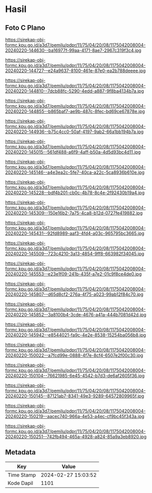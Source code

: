 # Hasil

## Foto C Plano

https://sirekap-obj-formc.kpu.go.id/a3d7/pemilu/pdpr/11/75/04/20/08/1175042008004-20240220-144630--ba16977f-99aa-4171-8ae7-2967c319f3c4.jpg

https://sirekap-obj-formc.kpu.go.id/a3d7/pemilu/pdpr/11/75/04/20/08/1175042008004-20240220-144727--e24a9637-8100-461e-87e0-ea2b788deeee.jpg

https://sirekap-obj-formc.kpu.go.id/a3d7/pemilu/pdpr/11/75/04/20/08/1175042008004-20240220-144810--7dcb88fc-5290-4edd-a887-9f8ba4134b7a.jpg

https://sirekap-obj-formc.kpu.go.id/a3d7/pemilu/pdpr/11/75/04/20/08/1175042008004-20240220-144855--b865baf7-ae9b-487c-8fec-bd69ce67878e.jpg

https://sirekap-obj-formc.kpu.go.id/a3d7/pemilu/pdpr/11/75/04/20/08/1175042008004-20240220-144936--b75c4cc0-50af-4197-9ab2-66a1bb194b7a.jpg

https://sirekap-obj-formc.kpu.go.id/a3d7/pemilu/pdpr/11/75/04/20/08/1175042008004-20240220-145015--561df488-a6f9-4aff-b50a-4d5d93bc4d11.jpg

https://sirekap-obj-formc.kpu.go.id/a3d7/pemilu/pdpr/11/75/04/20/08/1175042008004-20240220-145146--a4e3ea2c-5fe7-40ca-a22c-5ca8936b610e.jpg

https://sirekap-obj-formc.kpu.go.id/a3d7/pemilu/pdpr/11/75/04/20/08/1175042008004-20240220-145228--bdf4b201-cb0c-4b78-8c4e-2f92430b19a4.jpg

https://sirekap-obj-formc.kpu.go.id/a3d7/pemilu/pdpr/11/75/04/20/08/1175042008004-20240220-145309--150e16b2-7a75-4ca8-b12d-0727fe419882.jpg

https://sirekap-obj-formc.kpu.go.id/a3d7/pemilu/pdpr/11/75/04/20/08/1175042008004-20240220-145431--92fd8989-aaf3-4fd4-a03c-965795bc3665.jpg

https://sirekap-obj-formc.kpu.go.id/a3d7/pemilu/pdpr/11/75/04/20/08/1175042008004-20240220-145509--723c4210-3a13-4854-9ff8-663982f34045.jpg

https://sirekap-obj-formc.kpu.go.id/a3d7/pemilu/pdpr/11/75/04/20/08/1175042008004-20240220-145553--e23e1f09-241b-435f-a7e2-01c9f8ce4de0.jpg

https://sirekap-obj-formc.kpu.go.id/a3d7/pemilu/pdpr/11/75/04/20/08/1175042008004-20240220-145807--d65d8cf2-276a-4f75-a023-99ab12f84c70.jpg

https://sirekap-obj-formc.kpu.go.id/a3d7/pemilu/pdpr/11/75/04/20/08/1175042008004-20240220-145852--3a8100b4-3cde-4676-a41a-444b7081d42d.jpg

https://sirekap-obj-formc.kpu.go.id/a3d7/pemilu/pdpr/11/75/04/20/08/1175042008004-20240220-145942--e8544021-fa9c-4e2e-8538-15254ba056b8.jpg

https://sirekap-obj-formc.kpu.go.id/a3d7/pemilu/pdpr/11/75/04/20/08/1175042008004-20240220-150022--a7fcd99e-0888-4f7e-8cf4-6507e2f00c30.jpg

https://sirekap-obj-formc.kpu.go.id/a3d7/pemilu/pdpr/11/75/04/20/08/1175042008004-20240220-150104--76621985-6e45-4542-b7d3-de6af2605f36.jpg

https://sirekap-obj-formc.kpu.go.id/a3d7/pemilu/pdpr/11/75/04/20/08/1175042008004-20240220-150145--87121ab7-8341-49e3-9289-64572809965f.jpg

https://sirekap-obj-formc.kpu.go.id/a3d7/pemilu/pdpr/11/75/04/20/08/1175042008004-20240220-150219--aacec740-966a-4e53-a4ec-cf9bc45f343a.jpg

https://sirekap-obj-formc.kpu.go.id/a3d7/pemilu/pdpr/11/75/04/20/08/1175042008004-20240220-150251--742fb494-465a-4928-a824-85a9a3eb8920.jpg


## Metadata

| Key        | Value               |
| ---------- | ------------------- |
| Time Stamp | 2024-02-27 15:03:52 |
| Kode Dapil | 1101                |



